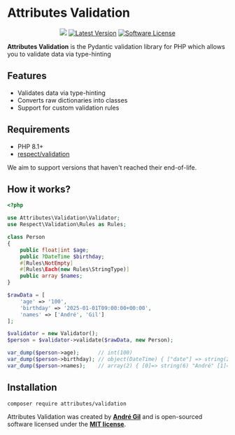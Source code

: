 # Attributes Validation

<p align="center">
    <a href="https://codecov.io/gh/Attributes-PHP/validation"><img src="https://codecov.io/gh/Attributes-PHP/validation/graph/badge.svg?token=9W2JHIDQ2V"/></a>
    <a href="https://packagist.org/packages/Attributes-PHP/validation"><img alt="Latest Version" src="https://img.shields.io/packagist/v/Attributes-PHP/validation"></a>
    <a href="https://packagist.org/packages/Attributes-PHP/validation"><img alt="Software License" src="https://img.shields.io/packagist/l/Attributes-PHP/validation"></a>
</p>

**Attributes Validation** is the Pydantic validation library for PHP which allows you to validate data via type-hinting

## Features

- Validates data via type-hinting
- Converts raw dictionaries into classes
- Support for custom validation rules

## Requirements

- PHP 8.1+
- [respect/validation](https://github.com/Respect/Validation)

We aim to support versions that haven't reached their end-of-life.

## How it works?

```php
<?php

use Attributes\Validation\Validator;
use Respect\Validation\Rules as Rules;

class Person
{
    public float|int $age;
    public ?DateTime $birthday;
    #[Rules\NotEmpty]
    #[Rules\Each(new Rules\StringType)]
    public array $names;
}

$rawData = [
    'age' => '100',
    'birthday' => '2025-01-01T09:00:00+00:00',
    'names' => ['André', 'Gil']
];

$validator = new Validator();
$person = $validator->validate($rawData, new Person);

var_dump($person->age);      // int(100)
var_dump($person->birthday); // object(DateTime) { ["date"] => string(26) "2025-01-01 09:00:00.000000", (...) }
var_dump($person->names);    // array(2) { [0]=> string(6) "André" [1]=> string(3) "Gil" }    // object(array) { ["date"] => string(26) "2025-01-01 15:46:55.000000", (...) }
```

## Installation

```bash
composer require attributes/validation
```

Attributes Validation was created by **[André Gil](https://www.linkedin.com/in/andre-gil/)** and is open-sourced software licensed under the **[MIT license](https://opensource.org/licenses/MIT)**.
